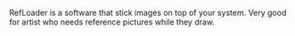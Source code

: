 RefLoader is a software that stick images on top of your system. Very good for artist who needs reference pictures while they draw.
